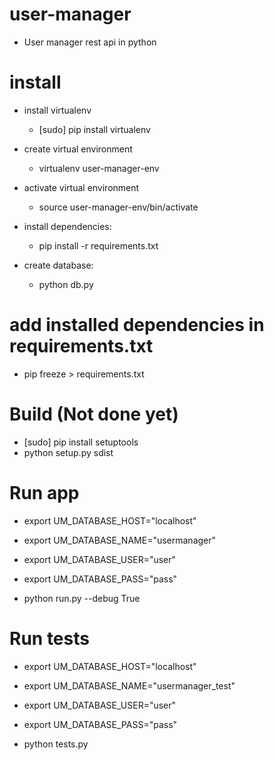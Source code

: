 # user-manager

- User manager rest api in python

# install

- install virtualenv
    - [sudo] pip install virtualenv

- create virtual environment
    - virtualenv user-manager-env
    
- activate virtual environment
    - source user-manager-env/bin/activate

- install dependencies:
    - pip install -r requirements.txt

- create database:
    - python db.py

# add installed dependencies in requirements.txt

- pip freeze > requirements.txt

# Build (Not done yet)

- [sudo] pip install setuptools
- python setup.py sdist

# Run app

- export UM_DATABASE_HOST="localhost"
- export UM_DATABASE_NAME="usermanager"
- export UM_DATABASE_USER="user"
- export UM_DATABASE_PASS="pass"  

- python run.py --debug True

# Run tests

- export UM_DATABASE_HOST="localhost"
- export UM_DATABASE_NAME="usermanager_test"
- export UM_DATABASE_USER="user"
- export UM_DATABASE_PASS="pass"  

- python tests.py
